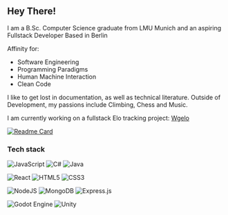 


<h2>
Hey There!
</h2>

I am a B.Sc. Computer Science graduate from LMU Munich and  an aspiring Fullstack Developer 
Based in Berlin



Affinity for:

<ul>
  <li>Software Engineering</li>
  <li>Programming Paradigms</li>
  <li>Human Machine Interaction</li>
  <li>Clean Code</li>
 </ul> 



I like to get lost in documentation, as well as technical literature.
Outside of Development, my passions include Climbing, Chess and Music.

I am currently working on a fullstack Elo tracking project:
<a href="https://github.com/vinhti-eu/wgelo">Wgelo</a>

[![Readme Card](https://github-readme-stats.vercel.app/api/pin/?username=vinhti-eu&repo=wgelo)](https://github.com/vinhti-eu/wgelo)

<h3>Tech stack</h3>

![JavaScript](https://img.shields.io/badge/javascript-%23323330.svg?style=for-the-badge&logo=javascript&logoColor=%23F7DF1E)
![C#](https://img.shields.io/badge/c%23-%23239120.svg?style=for-the-badge&logo=c-sharp&logoColor=white)
![Java](https://img.shields.io/badge/java-%23ED8B00.svg?style=for-the-badge&logo=java&logoColor=white)

![React](https://img.shields.io/badge/react-%2320232a.svg?style=for-the-badge&logo=react&logoColor=%2361DAFB)
![HTML5](https://img.shields.io/badge/html5-%23E34F26.svg?style=for-the-badge&logo=html5&logoColor=white)
![CSS3](https://img.shields.io/badge/css3-%231572B6.svg?style=for-the-badge&logo=css3&logoColor=white)

![NodeJS](https://img.shields.io/badge/node.js-6DA55F?style=for-the-badge&logo=node.js&logoColor=white)
![MongoDB](https://img.shields.io/badge/MongoDB-%234ea94b.svg?style=for-the-badge&logo=mongodb&logoColor=white)
![Express.js](https://img.shields.io/badge/express.js-%23404d59.svg?style=for-the-badge&logo=express&logoColor=%2361DAFB)

![Godot Engine](https://img.shields.io/badge/GODOT-%23FFFFFF.svg?style=for-the-badge&logo=godot-engine)
![Unity](https://img.shields.io/badge/unity-%23000000.svg?style=for-the-badge&logo=unity&logoColor=white)
